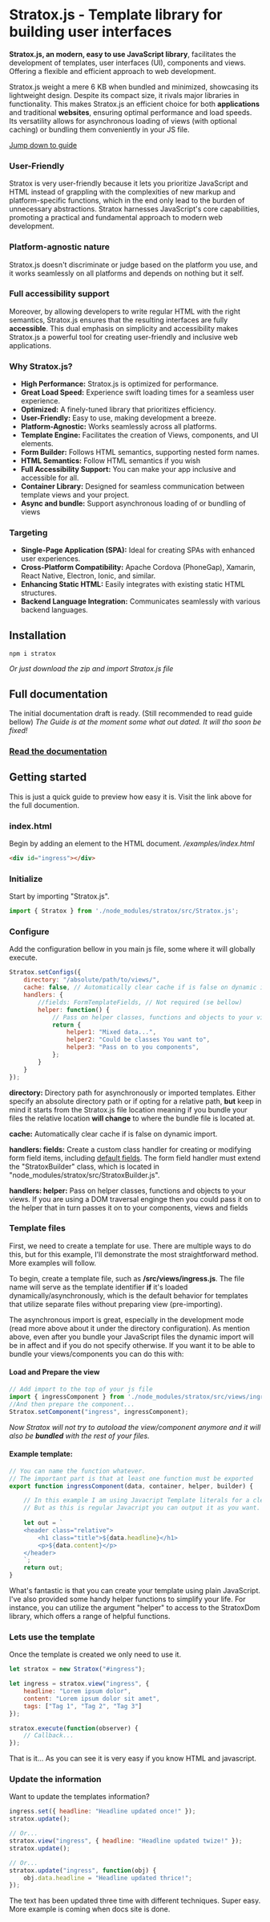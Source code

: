 
# Stratox.js - Template library for building user interfaces

**Stratox.js, an modern, easy to use JavaScript library**, facilitates the development of templates, user interfaces (UI), components and views. Offering a flexible and efficient approach to web development.

Stratox.js weight a mere 6 KB when bundled and minimized, showcasing its lightweight design. Despite its compact size, it rivals major libraries in functionality. This makes Stratox.js an efficient choice for both **applications** and traditional **websites**, ensuring optimal performance and load speeds. Its versatility allows for asynchronous loading of views (with optional caching) or bundling them conveniently in your JS file.

[Jump down to guide](#getting-started)

### User-Friendly
Stratox is very user-friendly because it lets you prioritize JavaScript and HTML instead of grappling with the complexities of new markup and platform-specific functions, which in the end only lead to the burden of unnecessary abstractions. Stratox harnesses JavaScript's core capabilities, promoting a practical and fundamental approach to modern web development.

### Platform-agnostic nature
Stratox.js doesn't discriminate or judge based on the platform you use, and it works seamlessly on all platforms and depends on nothing but it self.

### Full accessibility support
Moreover, by allowing developers to write regular HTML with the right semantics, Stratox.js ensures that the resulting interfaces are fully **accessible**. This dual emphasis on simplicity and accessibility makes Stratox.js a powerful tool for creating user-friendly and inclusive web applications.

### Why Stratox.js?
-   **High Performance:** Stratox.js is optimized for performance.
-   **Great Load Speed:** Experience swift loading times for a seamless user experience.
-   **Optimized:** A finely-tuned library that prioritizes efficiency.
-   **User-Friendly:** Easy to use, making development a breeze.
-   **Platform-Agnostic:** Works seamlessly across all platforms.
-   **Template Engine:** Facilitates the creation of Views, components, and UI elements.
-   **Form Builder:** Follows HTML semantics, supporting nested form names.
-   **HTML Semantics:** Follow HTML semantics if you wish
-   **Full Accessibility Support:** You can make your app inclusive and accessible for all.
-   **Container Library:** Designed for seamless communication between template views and your project.
- **Async and bundle:** Support asynchronous loading of or bundling of views

### Targeting
-   **Single-Page Application (SPA):** Ideal for creating SPAs with enhanced user experiences.
-   **Cross-Platform Compatibility:** Apache Cordova (PhoneGap), Xamarin, React Native, Electron, Ionic, and similar.
-   **Enhancing Static HTML:** Easily integrates with existing static HTML structures.
-   **Backend Language Integration:** Communicates seamlessly with various backend languages.

## Installation
```
npm i stratox
```
*Or just download the zip and import Stratox.js file*


## Full documentation
The initial documentation draft is ready. (Still recommended to read guide bellow)
*The Guide is at the moment some what out dated. It will tho soon be fixed!*
### [Read the documentation](https://wazabii.se/stratoxjs/)


## Getting started
This is just a quick guide to preview how easy it is. Visit the link above for the full documention.

### index.html
Begin by adding an element to the HTML document.
*/examples/index.html*
```html
<div id="ingress"></div>
```

### Initialize 
Start by importing "Stratox.js".
```js
import { Stratox } from './node_modules/stratox/src/Stratox.js';
```
### Configure 
Add the configuration bellow in you main js file, some where it will globally execute.
```js
Stratox.setConfigs({
    directory: "/absolute/path/to/views/",
    cache: false, // Automatically clear cache if is false on dynamic import
    handlers: {
    	//fields: FormTemplateFields, // Not required (se bellow)
    	helper: function() {
    		// Pass on helper classes, functions and objects to your views
    		return {
    			helper1: "Mixed data...",
    			helper2: "Could be classes You want to",
    			helper3: "Pass on to you components",
    		};
    	}
    }
});
```
**directory:**  Directory path for asynchronously or imported templates. Either specify an absolute directory path or if opting for a relative path, **but** keep in mind it starts from the Stratox.js file location meaning if you bundle your files the relative location **will change** to where the bundle file is located at.

**cache:** Automatically clear cache if is false on dynamic import.

**handlers: fields:** Create a custom class handler for creating or modifying form field items, including [default fields](https://wazabii.se/stratoxjs/dynamic-forms). The form field handler must extend the "StratoxBuilder" class, which is located in "node_modules/stratox/src/StratoxBuilder.js".

**handlers: helper:** Pass on helper classes, functions and objects to your views. If you are using a DOM traversal enginge then you could pass it on to the helper that in turn passes it on to your components, views and fields


### Template files
First, we need to create a template for use. There are multiple ways to do this, but for this example, I'll demonstrate the most straightforward method. More examples will follow.

To begin, create a template file, such as **/src/views/ingress.js**. The file name will serve as the template identifier **if** it's loaded dynamically/asynchronously, which is the default behavior for templates that utilize separate files without preparing view (pre-importing). 

The asynchronous import is great, especially in the development mode (read more above about it under the directory configuration). As mention above, even after you bundle your JavaScript files the dynamic import will be in affect and if you do not specify otherwise. If you want it to be able to bundle your views/components you can do this with:

#### Load and Prepare the view
```js
// Add import to the top of your js file
import { ingressComponent } from './node_modules/stratox/src/views/ingress.js';
//And then prepare the component...
Stratox.setComponent("ingress", ingressComponent);
```
*Now Stratox will not try to autoload the view/component anymore and it will also be **bundled** with the rest of your files.* 

#### Example template:
```js
// You can name the function whatever. 
// The important part is that at least one function must be exported
export function ingressComponent(data, container, helper, builder) {

	// In this example I am using Javacript Template literals for a clean look.
	// But as this is regular Javacript you can output it as you want.
	
	let out = `
	<header class="relative">
		<h1 class="title">${data.headline}</h1>
		<p>${data.content}</p>
	</header>
	`;
	return out;
}
```
What's fantastic is that you can create your template using plain JavaScript. I've also provided some handy helper functions to simplify your life. For instance, you can utilize the argument "helper" to access to the StratoxDom library, which offers a range of helpful functions.

###  Lets use the template
Once the template is created we only need to use it.
```js
let stratox = new Stratox("#ingress");

let ingress = stratox.view("ingress", {
    headline: "Lorem ipsum dolor",
    content: "Lorem ipsum dolor sit amet",
    tags: ["Tag 1", "Tag 2", "Tag 3"]
});

stratox.execute(function(observer) {
	// Callback...
});

```
That is it... As you can see it is very easy if you know HTML and javascript.


### Update the information
Want to update the templates information? 
```js
ingress.set({ headline: "Headline updated once!" });
stratox.update();

// Or...
stratox.view("ingress", { headline: "Headline updated twize!" });
stratox.update();

// Or...
stratox.update("ingress", function(obj) {
	obj.data.headline = "Headline updated thrice!";
});
```
The text has been updated three time with different techniques. Super easy. More example is coming when docs site is done.

